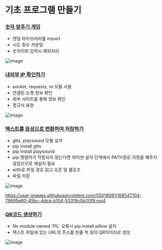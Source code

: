 # 기초 프로그램 만들기

### [숫자 맞추기 게임](https://github.com/jsk890/Python/blob/main/basic_program/%EC%88%AB%EC%9E%90%20%EB%A7%9E%EC%B6%94%EA%B8%B0%20%EA%B2%8C%EC%9E%84.py)
- 랜덤 라이브러리를 import
- 시도 횟수 카운팅
- 숫자이외 입력시 예외처리

![image](https://user-images.githubusercontent.com/55019081/168511051-86594a51-a941-4f58-93ce-40a7f9fd50ae.png)

### [내외부 IP 확인하기](https://github.com/jsk890/Python/blob/main/basic_program/%EB%82%B4%EC%99%B8%EB%B6%80%20IP%ED%99%95%EC%9D%B8%ED%95%98%EA%B8%B0.py)
- socket, requests, re 모듈 사용
- 연결된 소켓 정보 확인
- 외부 사이트를 통해 정보 확인
- 정규식 표현

![image](https://user-images.githubusercontent.com/55019081/168529171-c8f97cec-b198-412c-87a9-4c6382211d4f.png)

### [텍스트를 음성으로 변환하여 저장하기](https://github.com/jsk890/Python/blob/main/basic_program/%ED%85%8D%EC%8A%A4%ED%8A%B8%20%EC%9D%8C%EC%84%B1%20%EB%B3%80%ED%99%98/%ED%85%8D%EC%8A%A4%ED%8A%B8%EB%A5%BC%20%EC%9D%8C%EC%84%B1%EC%9C%BC%EB%A1%9C%20%EB%B3%80%ED%99%98%ED%95%98%EA%B8%B0.py)
- gtts, playsound 모듈 설치
- pip install gtts
- pip install playsound
- pip 명령어가 작동되지 않는다면 파이썬 설치 단계에서 PATH경로 지정을 해주지 않았으므로 재설치 필요
- with로 파일 경로 읽고 오픈 및 클로즈
- 파일 저장

![image](https://user-images.githubusercontent.com/55019081/168547087-5f9d4993-ed02-4653-8167-956b1918e1d0.png)

https://user-images.githubusercontent.com/55019081/168547104-79695e90-45bc-4dca-b104-53319c0b20f9.mp4

### [QR코드 생성하기](https://github.com/jsk890/Python/blob/main/basic_program/QR%EC%BD%94%EB%93%9C%20%EC%83%9D%EC%84%B1%EA%B8%B0/QR%EC%BD%94%EB%93%9C%EC%83%9D%EC%84%B1%EA%B8%B0.py)
- No module named 'PIL' 오류시 pip install pillow 설치
- 텍스트 파일에 있는 URL의 주소를 한줄 씩 읽어 QR이미지로 생성

![image](https://user-images.githubusercontent.com/55019081/168557762-308a1854-8992-4613-8c46-8ebc57874aab.png)
